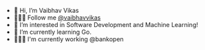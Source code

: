 - 👋 Hi, I’m Vaibhav Vikas
- 🧑🏻‍💻 Follow me [@vaibhavvikas](https://github.com/vaibhavvikas)
- 👀 I’m interested in Software Development and Machine Learning!
- 🌱 I’m currently learning Go.
- 🧑🏻‍💻 I'm currently working @bankopen

<!---
vaibhav-vikas-open/vaibhav-vikas-open is a ✨ special ✨ repository because its `README.md` (this file) appears on your GitHub profile.
You can click the Preview link to take a look at your changes.
--->
